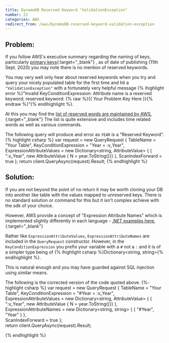 ```yaml
---
title: DynamoDB Reserved Keyword "ValidationException"
number: 22
categories: AWS
redirect_from: /aws/DynamoDB-reserved-keyword-validation-exception
---
```


## Problem:
If you follow AWS's executive summary regarding the naming of keys, particularly [primary keys](https://aws.amazon.com/premiumsupport/knowledge-center/primary-key-dynamodb-table/){:target="_blank"} , as of date of publishing (11th Sept. 2020) you may note there is no mention of reserved keywords.

You may very well only hear about reserved keywords when you try and query your nicely populated table for the first time and hit a ````"ValidationException"```` with a fortunately very helpful message {% ihighlight error %}"Invalid KeyConditionExpression: Attribute name is a reserved keyword; reserved keyword: {% raw %}{{ Your Problem Key Here }}{% endraw %}"{% endihighlight %}.

At this you may find the [list of reserved words are maintained by AWS.](https://docs.aws.amazon.com/amazondynamodb/latest/developerguide/ReservedWords.html){:target="_blank"}   The list is quite extensive and includes time related words as well as various commands.

The following query will produce and error as ````YEAR```` is a "Reserved Keyword".
{% highlight csharp %}
var request = new QueryRequest
{
    TableName = "Your Table",
    KeyConditionExpression = "Year = :v_Year",
    ExpressionAttributeValues = new Dictionary<string, AttributeValue> {
                    { ":v_Year", new AttributeValue { N = year.ToString()}}
                },
    ScanIndexForward = true
};
return client.QueryAsync(request).Result;
{% endhighlight %}
 

## Solution:
If you are not beyond the point of no return it may be worth cloning your DB into another like table with the values mapped to unreserved keys.  There is no standard solution or command for this but it isn't complex achieve with the sdk of your choice.

However, AWS provide a concept of "Expression Attribute Names" which is implemented slightly differently in each language - [.NET examples here.](https://docs.aws.amazon.com/sdk-for-net/v2/developer-guide/dynamodb-expressions.html){:target="_blank"} 

Rather like ````ExpressionAttributeValues````, ````ExpressionAttributeNames```` are included in the ````QueryRequest```` constructor.  However, in the ````KeyConditionExpression```` you prefix your variable with a ````#```` not a ````:```` and it is of a simpler type being of {% ihighlight csharp %}Dictionary<string, string>{% endihighlight %}.


This is natural enough and you may have guarded against SQL injection using similar means.

The following is the corrected version of the code quoted above.
{%- highlight csharp %}
var request = new QueryRequest
{
    TableName = "Your Table",
    KeyConditionExpression = "#Year = :v_Year",
    ExpressionAttributeValues = new Dictionary<string, AttributeValue> {
                    { ":v_Year", new AttributeValue { N = year.ToString()}}
                },
    ExpressionAttributeNames = new Dictionary<string, string> {
                    { "#Year", "Year" }
                },            
    ScanIndexForward = true
};                                                      
return client.QueryAsync(request).Result;

{% endhighlight %}